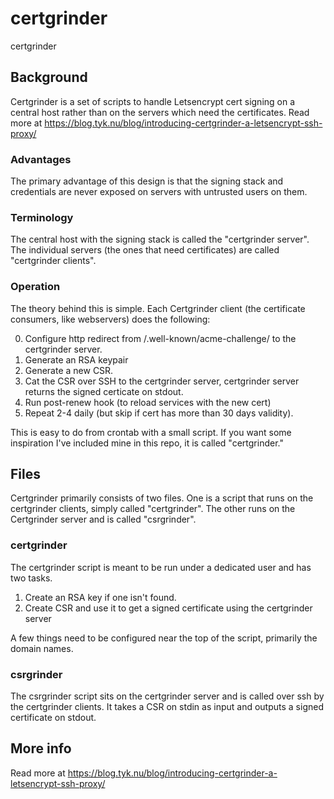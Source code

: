 # certgrinder
certgrinder


## Background
Certgrinder is a set of scripts to handle Letsencrypt cert signing on a central host rather than on the servers which need the certificates. Read more at https://blog.tyk.nu/blog/introducing-certgrinder-a-letsencrypt-ssh-proxy/

### Advantages
The primary advantage of this design is that the signing stack and credentials are never exposed on servers with untrusted users on them.

### Terminology
The central host with the signing stack is called the "certgrinder server". The individual servers (the ones that need certificates) are called "certgrinder clients".

### Operation
The theory behind this is simple. Each Certgrinder client (the certificate consumers, like webservers) does the following:

0. Configure http redirect from /.well-known/acme-challenge/ to the certgrinder server.
1. Generate an RSA keypair
2. Generate a new CSR.
3. Cat the CSR over SSH to the certgrinder server, certgrinder server returns the signed certicate on stdout.
4. Run post-renew hook (to reload services with the new cert)
5. Repeat 2-4 daily (but skip if cert has more than 30 days validity).

This is easy to do from crontab with a small script. If you want some inspiration I've included mine in this repo, it is called "certgrinder."

## Files
Certgrinder primarily consists of two files. One is a script that runs on the certgrinder clients, simply called "certgrinder". The other runs on the Certgrinder server and is called "csrgrinder".

### certgrinder
The certgrinder script is meant to be run under a dedicated user and has two tasks.

1. Create an RSA key if one isn't found.
2. Create CSR and use it to get a signed certificate using the certgrinder server

A few things need to be configured near the top of the script, primarily the domain names.

### csrgrinder
The csrgrinder script sits on the certgrinder server and is called over ssh by the certgrinder clients. It takes a CSR on stdin as input and outputs a signed certificate on stdout.

## More info
Read more at https://blog.tyk.nu/blog/introducing-certgrinder-a-letsencrypt-ssh-proxy/


